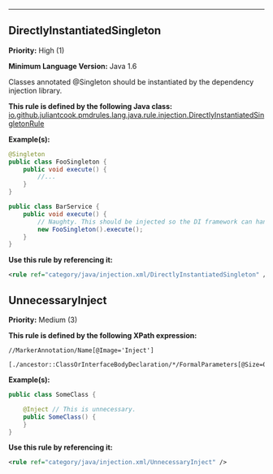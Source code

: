 ---
## DirectlyInstantiatedSingleton

**Priority:** High (1)

**Minimum Language Version:** Java 1.6

Classes annotated @Singleton should be instantiated by the dependency injection library.

**This rule is defined by the following Java class:** [io.github.juliantcook.pmdrules.lang.java.rule.injection.DirectlyInstantiatedSingletonRule](https://github.com/juliantcook/pmd-rules/blob/master/src/main/java/io/github/juliantcook/pmdrules/lang/java/rule/injection/DirectlyInstantiatedSingletonRule.java)

**Example(s):**

``` java
@Singleton
public class FooSingleton {
    public void execute() {
        //...
    }
}

public class BarService {
    public void execute() {
        // Naughty. This should be injected so the DI framework can handle ensuring only one instance is created
        new FooSingleton().execute();
    }
}
```

**Use this rule by referencing it:**
``` xml
<rule ref="category/java/injection.xml/DirectlyInstantiatedSingleton" />
```

## UnnecessaryInject

**Priority:** Medium (3)



**This rule is defined by the following XPath expression:**
``` xpath
//MarkerAnnotation/Name[@Image='Inject']
    [./ancestor::ClassOrInterfaceBodyDeclaration/*/FormalParameters[@Size=0]]
```

**Example(s):**

``` java
public class SomeClass {

    @Inject // This is unnecessary.
    public SomeClass() {
    }
}
```

**Use this rule by referencing it:**
``` xml
<rule ref="category/java/injection.xml/UnnecessaryInject" />
```

